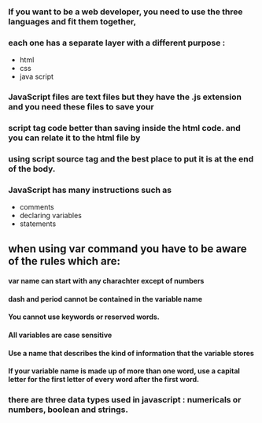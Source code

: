###  If you want to be a web developer, you need to use the three languages and fit them together, 
### each one has a separate layer with a different purpose :
- html
- css
- java script 
### JavaScript files are text files but they have the .js extension and you need these files to save your 
### script tag code better than saving inside the html code. and you can relate it to the html file by 
### using script source tag and the best place to put it is at the end of the body.
### JavaScript has many instructions such as 
 * comments
 * declaring variables
 * statements
## when using var command you have to be aware of the rules which are:
#### var name can start with any charachter except of numbers
#### dash and period cannot be contained in the variable name
#### You cannot use keywords or reserved words. 
#### All variables are case sensitive
#### Use a name that describes the kind of information that the variable stores
#### If your variable name is made up of more than one word, use a capital letter for the first letter of every word after the first word.

### there are three data types used in javascript : numericals or numbers, boolean and strings.



